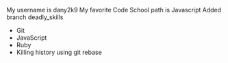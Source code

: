 My username is dany2k9
My favorite Code School path is Javascript
Added branch deadly_skills
* Git
* JavaScript
* Ruby
* Killing history using git rebase